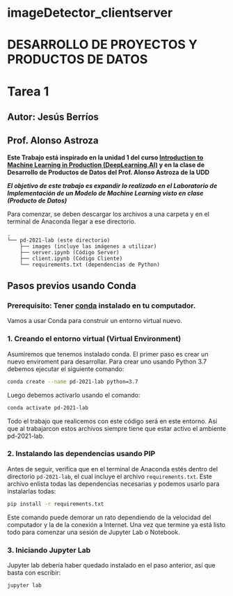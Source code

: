 # imageDetector_clientserver

# DESARROLLO DE PROYECTOS Y PRODUCTOS DE DATOS
# Tarea 1
## Autor: Jesús Berríos
## Prof. Alonso Astroza

**Este Trabajo está inspirado en la unidad 1 del curso [Introduction to Machine Learning in Production (DeepLearning.AI)](https://www.coursera.org/learn/introduction-to-machine-learning-in-production/home/welcome) y en la clase de Desarrollo de Productos de Datos del Prof. Alonso Astroza de la UDD**

***El objetivo de este trabajo es expandir lo realizado en el Laboratorio de Implementación de un Modelo de Machine Learning visto en clase (Producto de Datos)***

Para comenzar, se deben descargar los archivos a una carpeta y en el terminal de Anaconda llegar a ese directorio.

```
.
└── pd-2021-lab (este directorio)
    ├── images (incluye las imágenes a utilizar)
    ├── server.ipynb (Código Server)
    ├── client.ipynb (Código Cliente)
    └── requirements.txt (dependencias de Python)
```
 
 
## Pasos previos usando Conda
 
### Prerequisito: Tener [conda](https://docs.conda.io/en/latest/) instalado en tu computador.
 
Vamos a usar Conda para construir un entorno virtual nuevo.
 
### 1. Creando el entorno virtual (Virtual Environment)
 
Asumiremos que tenemos instalado conda. El primer paso es crear un nuevo enviroment para desarrollar. Para crear uno usando Python 3.7 debemos ejecutar el siguiente comando:
 
```bash
conda create --name pd-2021-lab python=3.7
```
 
Luego debemos activarlo usando el comando:
 
```bash
conda activate pd-2021-lab
```
 
Todo el trabajo que realicemos con este código será en este entorno. Así que al trabajarcon estos archivos siempre tiene que estar activo el ambiente pd-2021-lab.
 
### 2. Instalando las dependencias usando PIP 
 
Antes de seguir, verifica que en el terminal de Anaconda estés dentro del directorio `pd-2021-lab`, el cual incluye el archivo `requirements.txt`. Este archivo enlista todas las dependencias necesarias y podemos usarlo para instalarlas todas:
 
```bash
pip install -r requirements.txt
```
 
Este comando puede demorar un rato dependiendo de la velocidad del computador y la de la conexión a Internet. Una vez que termine ya está listo todo para comenzar una sesión de Jupyter Lab o Notebook.
 
### 3. Iniciando Jupyter Lab
 
Jupyter lab debería haber quedado instalado en el paso anterior, así que basta con escribir:

```bash
jupyter lab
```
